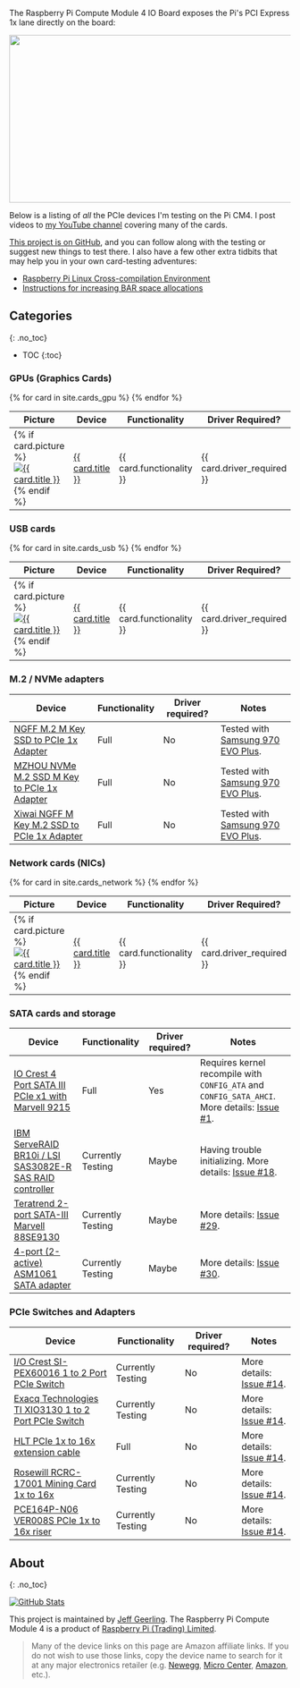 The Raspberry Pi Compute Module 4 IO Board exposes the Pi's PCI Express 1x lane directly on the board:

<img src="{{ site.url }}/images/cm4-io-board-pcie-slot.jpeg" style="display: block; margin: auto;" width="595" height="300" />

Below is a listing of _all_ the PCIe devices I'm testing on the Pi CM4. I post videos to [my YouTube channel](https://www.youtube.com/c/JeffGeerling) covering many of the cards.

[This project is on GitHub](https://github.com/geerlingguy/raspberry-pi-pcie-devices), and you can follow along with the testing or suggest new things to test there. I also have a few other extra tidbits that may help you in your own card-testing adventures:

  - [Raspberry Pi Linux Cross-compilation Environment](https://github.com/geerlingguy/raspberry-pi-pcie-devices/tree/master/extras/cross-compile)
  - [Instructions for increasing BAR space allocations](https://gist.github.com/geerlingguy/9d78ea34cab8e18d71ee5954417429df)

## Categories
{: .no_toc}

- TOC
{:toc}

### GPUs (Graphics Cards)

<table class="card_table">
  <thead>
    <tr>
      <th>Picture</th>
      <th>Device</th>
      <th>Functionality</th>
      <th>Driver Required?</th>
      <th>Links</th>
    </tr>
  </thead>
  <tbody>
{% for card in site.cards_gpu %}
    <tr>
      <td>
        {% if card.picture %}
          <a href="{{ card.url }}"><img class="card_table_picture" src="/images/card-pictures/{{ card.picture }}" alt="{{ card.title }}"></a>
        {% endif %}
      </td>
      <td><a href="{{ card.url }}">{{ card.title }}</a></td>
      <td>{{ card.functionality }}</td>
      <td>{{ card.driver_required }}</td>
      <td><a href="{{ card.github_issue }}">GH Issue</a> | <a href="{{ card.buy_link }}">Buy Card</a></td>
    </tr>
{% endfor %}
  </tbody>
</table>

### USB cards

<table class="card_table">
  <thead>
    <tr>
      <th>Picture</th>
      <th>Device</th>
      <th>Functionality</th>
      <th>Driver Required?</th>
      <th>Links</th>
    </tr>
  </thead>
  <tbody>
{% for card in site.cards_usb %}
    <tr>
      <td>
        {% if card.picture %}
          <a href="{{ card.url }}"><img class="card_table_picture" src="/images/card-pictures/{{ card.picture }}" alt="{{ card.title }}"></a>
        {% endif %}
      </td>
      <td><a href="{{ card.url }}">{{ card.title }}</a></td>
      <td>{{ card.functionality }}</td>
      <td>{{ card.driver_required }}</td>
      <td><a href="{{ card.github_issue }}">GH Issue</a> | <a href="{{ card.buy_link }}">Buy Card</a></td>
    </tr>
{% endfor %}
  </tbody>
</table>

### M.2 / NVMe adapters

| Device | Functionality | Driver required? | Notes |
| ------ | ------------- | ---------------- | ----- |
| [NGFF M.2 M Key SSD to PCIe 1x Adapter](https://amzn.to/37tfWW1) | Full | No | Tested with [Samsung 970 EVO Plus](https://amzn.to/3mfJM4a). |
| [MZHOU NVMe M.2 SSD M Key to PCIe 1x Adapter](https://amzn.to/3maJ6NF) | Full | No | Tested with [Samsung 970 EVO Plus](https://amzn.to/3mfJM4a). |
| [Xiwai NGFF M Key M.2 SSD to PCIe 1x Adapter](https://amzn.to/3ogoQvL) | Full | No | Tested with [Samsung 970 EVO Plus](https://amzn.to/3mfJM4a). |

### Network cards (NICs)

<table class="card_table">
  <thead>
    <tr>
      <th>Picture</th>
      <th>Device</th>
      <th>Functionality</th>
      <th>Driver Required?</th>
      <th>Links</th>
    </tr>
  </thead>
  <tbody>
{% for card in site.cards_network %}
    <tr>
      <td>
        {% if card.picture %}
          <a href="{{ card.url }}"><img class="card_table_picture" src="/images/card-pictures/{{ card.picture }}" alt="{{ card.title }}"></a>
        {% endif %}
      </td>
      <td><a href="{{ card.url }}">{{ card.title }}</a></td>
      <td>{{ card.functionality }}</td>
      <td>{{ card.driver_required }}</td>
      <td><a href="{{ card.github_issue }}">GH Issue</a> | <a href="{{ card.buy_link }}">Buy Card</a></td>
    </tr>
{% endfor %}
  </tbody>
</table>

### SATA cards and storage

| Device | Functionality | Driver required? | Notes |
| ------ | ------------- | ---------------- | ----- |
| [IO Crest 4 Port SATA III PCIe x1 with Marvell 9215](https://amzn.to/2HpEWCP) | Full | Yes | Requires kernel recompile with `CONFIG_ATA` and `CONFIG_SATA_AHCI`. More details: [Issue #1](https://github.com/geerlingguy/raspberry-pi-pcie-devices/issues/1). |
| [IBM ServeRAID BR10i / LSI SAS3082E-R SAS RAID controller](https://amzn.to/2GVMZae) | Currently Testing | Maybe | Having trouble initializing. More details: [Issue #18](https://github.com/geerlingguy/raspberry-pi-pcie-devices/issues/18). |
| [Teratrend 2-port SATA-III Marvell 88SE9130](http://www.computex.biz/teratrend/default.aspx?com_id=6828&pdt_id=48154&PageType=ProductDetail&ContentTab=Specification) | Currently Testing | Maybe | More details: [Issue #29](https://github.com/geerlingguy/raspberry-pi-pcie-devices/issues/29). |
| [4-port (2-active) ASM1061 SATA adapter](https://github.com/geerlingguy/raspberry-pi-pcie-devices/issues/30) | Currently Testing | Maybe | More details: [Issue #30](https://github.com/geerlingguy/raspberry-pi-pcie-devices/issues/30). |

### PCIe Switches and Adapters

| Device | Functionality | Driver required? | Notes |
| ------ | ------------- | ---------------- | ----- |
| [I/O Crest SI-PEX60016 1 to 2 Port PCIe Switch](https://amzn.to/2Ie0bI3) | Currently Testing | No | More details: [Issue #14](https://github.com/geerlingguy/raspberry-pi-pcie-devices/issues/14). |
| [Exacq Technologies TI XIO3130 1 to 2 Port PCIe Switch](https://www.ti.com/product/XIO3130) | Currently Testing | No | More details: [Issue #14](https://github.com/geerlingguy/raspberry-pi-pcie-devices/issues/14). |
| [HLT PCIe 1x to 16x extension cable](https://amzn.to/32oz9ou) | Full | No | More details: [Issue #14](https://github.com/geerlingguy/raspberry-pi-pcie-devices/issues/14). |
| [Rosewill RCRC-17001 Mining Card 1x to 16x](https://www.newegg.com/p/N82E16812119888?Item=9SIA85VAN30509) | Currently Testing | No | More details: [Issue #14](https://github.com/geerlingguy/raspberry-pi-pcie-devices/issues/14). |
| [PCE164P-N06 VER008S PCIe 1x to 16x riser](https://amzn.to/3oslmpo) | Currently Testing | No | More details: [Issue #14](https://github.com/geerlingguy/raspberry-pi-pcie-devices/issues/14). |

## About
{: .no_toc}

[![GitHub Stats](https://github-readme-stats.vercel.app/api/pin?username=geerlingguy&repo=raspberry-pi-pcie-devices&show_icons=true&hide_border=true&show_owner=true&theme=graywhite)](https://github.com/geerlingguy/raspberry-pi-pcie-devices)

This project is maintained by [Jeff Geerling](https://www.jeffgeerling.com). The Raspberry Pi Compute Module 4 is a product of [Raspberry Pi (Trading) Limited](https://www.raspberrypi.org/about/).

> Many of the device links on this page are Amazon affiliate links. If you do not wish to use those links, copy the device name to search for it at any major electronics retailer (e.g. [Newegg](https://www.newegg.com), [Micro Center](https://www.microcenter.com), [Amazon](https://www.amazon.com), etc.).
